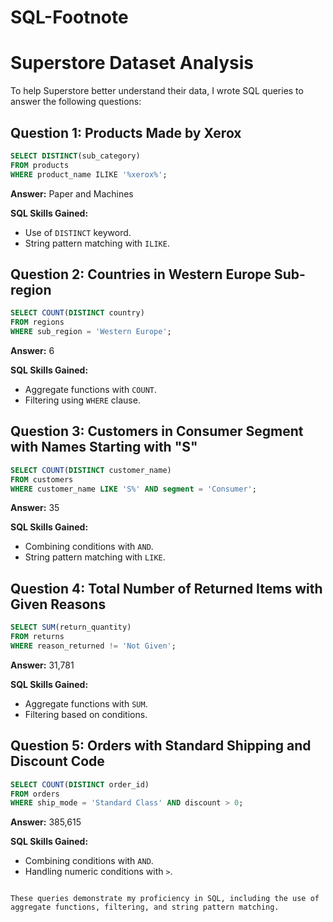 # SQL-Footnote

# Superstore Dataset Analysis

To help Superstore better understand their data, I wrote SQL queries to answer the following questions:

## Question 1: Products Made by Xerox
```sql
SELECT DISTINCT(sub_category)
FROM products
WHERE product_name ILIKE '%xerox%';
```
**Answer:** Paper and Machines

**SQL Skills Gained:**
- Use of `DISTINCT` keyword.
- String pattern matching with `ILIKE`.

## Question 2: Countries in Western Europe Sub-region
```sql
SELECT COUNT(DISTINCT country)
FROM regions
WHERE sub_region = 'Western Europe';
```
**Answer:** 6

**SQL Skills Gained:**
- Aggregate functions with `COUNT`.
- Filtering using `WHERE` clause.

## Question 3: Customers in Consumer Segment with Names Starting with "S"
```sql
SELECT COUNT(DISTINCT customer_name)
FROM customers
WHERE customer_name LIKE 'S%' AND segment = 'Consumer';
```
**Answer:** 35

**SQL Skills Gained:**
- Combining conditions with `AND`.
- String pattern matching with `LIKE`.

## Question 4: Total Number of Returned Items with Given Reasons
```sql
SELECT SUM(return_quantity)
FROM returns
WHERE reason_returned != 'Not Given';
```
**Answer:** 31,781

**SQL Skills Gained:**
- Aggregate functions with `SUM`.
- Filtering based on conditions.

## Question 5: Orders with Standard Shipping and Discount Code
```sql
SELECT COUNT(DISTINCT order_id)
FROM orders
WHERE ship_mode = 'Standard Class' AND discount > 0;
```
**Answer:** 385,615

**SQL Skills Gained:**
- Combining conditions with `AND`.
- Handling numeric conditions with `>`.

```

These queries demonstrate my proficiency in SQL, including the use of aggregate functions, filtering, and string pattern matching.
```
